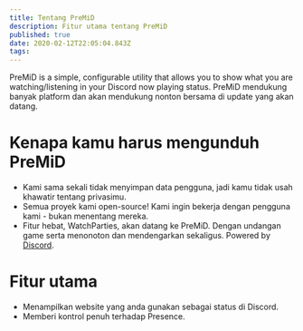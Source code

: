 ```yaml
---
title: Tentang PreMiD
description: Fitur utama tentang PreMiD
published: true
date: 2020-02-12T22:05:04.843Z
tags:
---
```


PreMiD is a simple, configurable utility that allows you to show what you are watching/listening in your Discord now playing status. PreMiD mendukung banyak platform dan akan mendukung nonton bersama di update yang akan datang.

# Kenapa kamu harus mengunduh PreMiD
- Kami sama sekali tidak menyimpan data pengguna, jadi kamu tidak usah khawatir tentang privasimu.
- Semua proyek kami open-source! Kami ingin bekerja dengan pengguna kami - bukan menentang mereka.
- Fitur hebat, WatchParties, akan datang ke PreMiD. Dengan undangan game serta menonoton dan mendengarkan sekaligus. Powered by[ Discord](https://discordapp.com/).

# Fitur utama
- Menampilkan website yang anda gunakan sebagai status di Discord.
- Memberi kontrol penuh terhadap Presence.